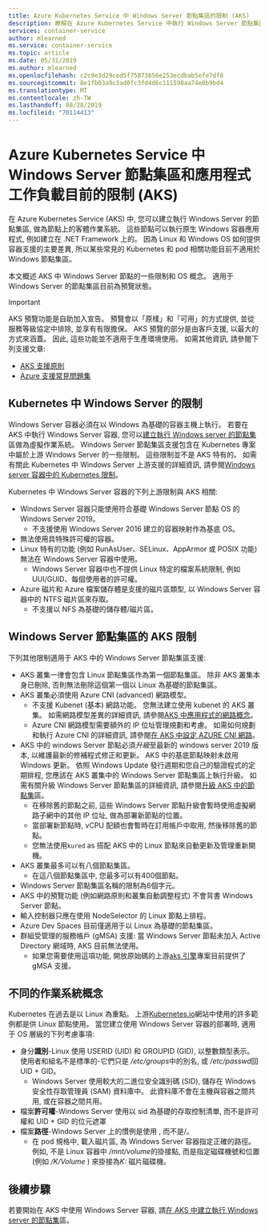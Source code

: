 ```yaml
---
title: Azure Kubernetes Service 中 Windows Server 節點集區的限制 (AKS)
description: 瞭解在 Azure Kubernetes Service 中執行 Windows Server 節點集區和應用程式工作負載時的已知限制 (AKS)
services: container-service
author: mlearned
ms.service: container-service
ms.topic: article
ms.date: 05/31/2019
ms.author: mlearned
ms.openlocfilehash: c2c9e3d29ced5f75873656e253ecdbab5efe7df8
ms.sourcegitcommit: 8e1fb03a9c3ad0fc3fd4d6c111598aa74e0b9bd4
ms.translationtype: MT
ms.contentlocale: zh-TW
ms.lasthandoff: 08/28/2019
ms.locfileid: "70114413"
---
```

# <a name="current-limitations-for-windows-server-node-pools-and-application-workloads-in-azure-kubernetes-service-aks"></a>Azure Kubernetes Service 中 Windows Server 節點集區和應用程式工作負載目前的限制 (AKS)

在 Azure Kubernetes Service (AKS) 中, 您可以建立執行 Windows Server 的節點集區, 做為節點上的客體作業系統。 這些節點可以執行原生 Windows 容器應用程式, 例如建立在 .NET Framework 上的。 因為 Linux 和 Windows OS 如何提供容器支援的主要差異, 所以某些常見的 Kubernetes 和 pod 相關功能目前不適用於 Windows 節點集區。

本文概述 AKS 中 Windows Server 節點的一些限制和 OS 概念。 適用于 Windows Server 的節點集區目前為預覽狀態。

> [!IMPORTANT]
> AKS 預覽功能是自助加入宣告。 預覽會以「原樣」和「可用」的方式提供, 並從服務等級協定中排除, 並享有有限擔保。 AKS 預覽的部分是由客戶支援, 以最大的方式來涵蓋。 因此, 這些功能並不適用于生產環境使用。 如需其他資訊, 請參閱下列支援文章:
>
> * [AKS 支援原則][aks-support-policies]
> * [Azure 支援常見問題集][aks-faq]

## <a name="limitations-for-windows-server-in-kubernetes"></a>Kubernetes 中 Windows Server 的限制

Windows Server 容器必須在以 Windows 為基礎的容器主機上執行。 若要在 AKS 中執行 Windows Server 容器, 您可以[建立執行 Windows server 的節點集][windows-node-cli]區做為虛擬作業系統。 Windows Server 節點集區支援包含在 Kubernetes 專案中屬於上游 Windows Server 的一些限制。 這些限制並不是 AKS 特有的。 如需有關此 Kubernetes 中 Windows Server 上游支援的詳細資訊, 請參閱[Windows server 容器中的 Kubernetes 限制](https://kubernetes.io/docs/setup/production-environment/windows/intro-windows-in-kubernetes/#supported-functionality-and-limitations)。

Kubernetes 中 Windows Server 容器的下列上游限制與 AKS 相關:

- Windows Server 容器只能使用符合基礎 Windows Server 節點 OS 的 Windows Server 2019。
    - 不支援使用 Windows Server 2016 建立的容器映射作為基底 OS。
- 無法使用具特殊許可權的容器。
- Linux 特有的功能 (例如 RunAsUser、SELinux、AppArmor 或 POSIX 功能) 無法在 Windows Server 容器中使用。
    - Windows Server 容器中也不提供 Linux 特定的檔案系統限制, 例如 UUI/GUID、每個使用者的許可權。
- Azure 磁片和 Azure 檔案儲存體是支援的磁片區類型, 以 Windows Server 容器中的 NTFS 磁片區來存取。
    - 不支援以 NFS 為基礎的儲存體/磁片區。

## <a name="aks-limitations-for-windows-server-node-pools"></a>Windows Server 節點集區的 AKS 限制

下列其他限制適用于 AKS 中的 Windows Server 節點集區支援:

- AKS 叢集一律會包含 Linux 節點集區作為第一個節點集區。 除非 AKS 叢集本身已刪除, 否則無法刪除這個第一個以 Linux 為基礎的節點集區。
- AKS 叢集必須使用 Azure CNI (advanced) 網路模型。
    - 不支援 Kubenet (基本) 網路功能。 您無法建立使用 kubenet 的 AKS 叢集。 如需網路模型差異的詳細資訊, 請參閱[AKS 中應用程式的網路概念][azure-network-models]。
    - Azure CNI 網路模型需要額外的 IP 位址管理規劃和考慮。 如需如何規劃和執行 Azure CNI 的詳細資訊, 請參閱[在 AKS 中設定 AZURE CNI 網路][configure-azure-cni]。
- AKS 中的 windows Server 節點必須*升級*至最新的 windows server 2019 版本, 以維護最新的修補程式修正和更新。 AKS 中的基底節點映射未啟用 Windows 更新。 依照 Windows Update 發行週期和您自己的驗證程式的定期排程, 您應該在 AKS 叢集中的 Windows Server 節點集區上執行升級。 如需有關升級 Windows Server 節點集區的詳細資訊, 請參閱[升級 AKS 中的節點集][nodepool-upgrade]區。
    - 在移除舊的節點之前, 這些 Windows Server 節點升級會暫時使用虛擬網路子網中的其他 IP 位址, 做為部署新節點的位置。
    - 當部署新節點時, vCPU 配額也會暫時在訂用帳戶中取用, 然後移除舊的節點。
    - 您無法使用`kured` as 搭配 AKS 中的 Linux 節點來自動更新及管理重新開機。
- AKS 叢集最多可以有八個節點集區。
    - 在這八個節點集區中, 您最多可以有400個節點。
- Windows Server 節點集區名稱的限制為6個字元。
- AKS 中的預覽功能 (例如網路原則和叢集自動調整程式) 不會背書 Windows Server 節點。
- 輸入控制器只應在使用 NodeSelector 的 Linux 節點上排程。
- Azure Dev Spaces 目前僅適用于以 Linux 為基礎的節點集區。
- 群組受管理的服務帳戶 (gMSA) 支援: 當 Windows Server 節點未加入 Active Directory 網域時, AKS 目前無法使用。
    - 如果您需要使用這項功能, 開放原始碼的上游[aks 引擎][aks-engine]專案目前提供了 gMSA 支援。

## <a name="os-concepts-that-are-different"></a>不同的作業系統概念

Kubernetes 在過去是以 Linux 為重點。 上游[Kubernetes.io][kubernetes]網站中使用的許多範例都是供 Linux 節點使用。 當您建立使用 Windows Server 容器的部署時, 適用于 OS 層級的下列考慮事項:

- 身分**識別**-Linux 使用 USERID (UID) 和 GROUPID (GID), 以整數類型表示。 使用者和組名不是標準的-它們只是 */etc/groups*中的別名, 或 */etc/passwd*回 UID + GID。
    - Windows Server 使用較大的二進位安全識別碼 (SID), 儲存在 Windows 安全性存取管理員 (SAM) 資料庫中。 此資料庫不會在主機與容器之間共用, 或在容器之間共用。
- 檔案**許可權**-Windows Server 使用以 sid 為基礎的存取控制清單, 而不是許可權和 UID + GID 的位元遮罩
- 檔案**路徑**-Windows Server 上的慣例是使用 \, 而不是/。
    - 在 pod 規格中, 載入磁片區, 為 Windows Server 容器指定正確的路徑。 例如, 不是 Linux 容器中 */mnt/volume*的掛接點, 而是指定磁碟機號和位置 (例如 */K/Volume* ) 來掛接為*K:* 磁片磁碟機。

## <a name="next-steps"></a>後續步驟

若要開始在 AKS 中使用 Windows Server 容器, 請[在 AKS 中建立執行 Windows server 的節點集][windows-node-cli]區。

<!-- LINKS - external -->
[upstream-limitations]: https://kubernetes.io/docs/setup/windows/#limitations
[kubernetes]: https://kubernetes.io
[aks-engine]: https://github.com/azure/aks-engine

<!-- LINKS - internal -->
[azure-network-models]: concepts-network.md#azure-virtual-networks
[configure-azure-cni]: configure-azure-cni.md
[nodepool-upgrade]: use-multiple-node-pools.md#upgrade-a-node-pool
[windows-node-cli]: windows-container-cli.md
[aks-support-policies]: support-policies.md
[aks-faq]: faq.md
[azure-outbound-traffic]: ../load-balancer/load-balancer-outbound-connections.md#defaultsnat
